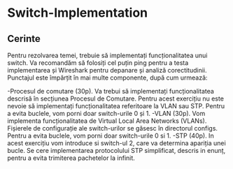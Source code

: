 # Switch-Implementation
 
## Cerinte

Pentru rezolvarea temei, trebuie să implementați funcționalitatea unui switch. Va recomandăm să folosiți cel puțin ping pentru a testa implementarea și Wireshark pentru depanare și analiză corectitudinii. Punctajul este împărțit în mai multe componente, după cum urmează:

-Procesul de comutare (30p). Va trebui să implementați funcționalitatea descrisă în secțiunea Procesul de Comutare. Pentru acest exercițiu nu este nevoie să implementați funcționalitatea referitoare la VLAN sau STP. Pentru a evita buclele, vom porni doar switch-urile 0 și 1.
-VLAN (30p). Vom implementa funcționalitatea de Virtual Local Area Networks (VLANs). Fișierele de configurație ale switch-urilor se găsesc în directorul configs. Pentru a evita buclele, vom porni doar switch-urile 0 si 1.
-STP (40p). In acest exercițiu vom introduce si switch-ul 2, care va determina apariția unei bucle. Se cere implementarea protocolului STP simplificat, descris in enunț, pentru a evita trimiterea pachetelor la infinit.